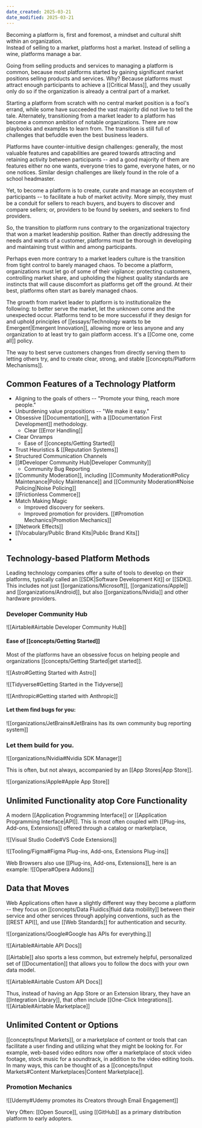 ```yaml
---
date_created: 2025-03-21
date_modified: 2025-03-21
---
```


Becoming a platform is, first and foremost, a mindset and cultural shift within an organization.  
Instead of selling to a market, platforms host a market. Instead of selling a wine, platforms manage a bar.  

Going from selling products and services to managing a platform is common, because most platforms started by gaining significant market positions selling products and services. Why?  Because platforms must attract enough participants to achieve a [[Critical Mass]], and they usually only do so if the organization is already a central part of a market. 

Starting a platform from scratch with no central market position is a fool's errand, while some have succeeded the vast majority did not live to tell the tale. Alternately, transitioning from a market leader to a platform has become a common ambition of notable organizations. There are now playbooks and examples to learn from. The transition is still full of challenges that befuddle even the best business leaders.

Platforms have counter-intuitive design challenges: generally, the most valuable features and capabilities are geared towards attracting and retaining activity between participants -- and a good majority of them are features either no one wants, everyone tries to game, everyone hates, or no one notices. Similar design challenges are likely found in the role of a school headmaster. 

Yet, to become a platform is to create, curate and manage an ecosystem of participants -- to facilitate a hub of market activity. More simply, they must be a conduit for sellers to reach buyers, and buyers to discover and compare sellers; or, providers to be found by seekers, and seekers to find providers. 

So, the transition to platform runs contrary to the organizational trajectory that won a market leadership position.  Rather than directly addressing the needs and wants of a customer, platforms must be thorough in developing and maintaining trust within and among participants.  

Perhaps even more contrary to a market leaders culture is the transition from tight control to barely managed chaos. To become a platform, organizations must let go of some of their vigilance: protecting customers, controlling market share, and upholding the highest quality standards are instincts that will cause discomfort as platforms get off the ground. At their best, platforms often start as barely managed chaos. 

The growth from market leader to platform is to institutionalize the following: to better serve the market, let the unknown come and the unexpected occur. Platforms tend to be more successful if they design for and uphold principles of [[essays/Technology wants to be Emergent|Emergent Innovation]], allowing more or less anyone and any organization to at least try to gain platform access.  It's a [[Come one, come all]] policy.  

The way to best serve customers changes from directly serving them to letting others try, and to create clear, strong, and stable [[concepts/Platform Mechanisms]].

## Common Features of a Technology Platform 

- Aligning to the goals of others -- "Promote your thing, reach more people."
- Unburdening value propositions -- "We make it easy."
- Obsessive [[Documentation]], with a [[Documentation First Development]] methodology. 
	- Clear [[Error Handling]]
- Clear Onramps
	- Ease of [[concepts/Getting Started]]
- Trust Heuristics & [[Reputation Systems]]
- Structured Communication Channels
- [[#Developer Community Hub|Developer Community]]
	- Community Bug Reporting
- [[Community Moderation]], including [[Community Moderation#Policy Maintenance|Policy Maintenance]] and  [[Community Moderation#Noise Policing|Noise Policing]]
- [[Frictionless Commerce]]
- Match Making Magic
	- Improved discovery for seekers.  
	- Improved promotion for providers.  [[#Promotion Mechanics|Promotion Mechanics]]
- [[Network Effects]]
- [[Vocabulary/Public Brand Kits|Public Brand Kits]]
- 


## Technology-based Platform Methods
Leading technology companies offer a suite of tools to develop on their platforms, typically called an [[SDK|Software Development Kit]] or [[SDK]]. This includes not just [[organizations/Microsoft]], [[organizations/Apple]] and [[organizations/Android]], but also [[organizations/Nvidia]] and other hardware providers.  

### Developer Community Hub
![[Airtable#Airtable Developer Community Hub]]

#### Ease of [[concepts/Getting Started]]
Most of the platforms have an obsessive focus on helping people and organizations [[concepts/Getting Started|get started]].

![[Astro#Getting Started with Astro]]

![[Tidyverse#Getting Started in the Tidyverse]]

![[Anthropic#Getting started with Anthropic]]

#### Let them find bugs for you:

![[organizations/JetBrains#JetBrains has its own community bug reporting system]]

### Let them build for you.

![[organizations/Nvidia#Nvidia SDK Manager]]

This is often, but not always, accompanied by an [[App Stores|App Store]]. 

![[organizations/Apple#Apple App Store]]


## Unlimited Functionality atop Core Functionality

A modern [[Application Programming Interface]] or [[Application Programming Interface|API]].  This is most often coupled with [[Plug-ins,  Add-ons,  Extensions]] offered through a catalog or marketplace, 

![[Visual Studio Code#VS Code Extensions]]

![[Tooling/Figma#Figma Plug-ins, Add-ons, Extensions Plug-ins]]


Web Browsers also use [[Plug-ins,  Add-ons,  Extensions]], here is an example:
![[Opera#Opera Addons]]
## Data that Moves

Web Applications often have a slightly different way they become a platform -- they focus on [[concepts/Data Fluidics|fluid data mobility]] between their service and other services through applying conventions, such as the [[REST API]], and use [[Web Standards]] for authentication and security. 

![[organizations/Google#Google has APIs for everything.]]

![[Airtable#Airtable API Docs]]

[[Airtable]] also sports a less common, but extremely helpful, personalized set of [[Documentation]] that allows you to follow the docs with your own data model.  

![[Airtable#Airtable Custom API Docs]]

Thus, instead of having an App Store or an Extension library, they have an [[Integration Library]], that often include [[One-Click Integrations]].  
![[Airtable#Airtable Marketplace]]

## Unlimited Content or Options

[[concepts/Input Markets]], or a marketplace of content or tools that can facilitate a user finding and utilizing what they might be looking for.  For example, web-based video editors now offer a marketplace of stock video footage, stock music for a soundtrack, in addition to the video editing tools.  In many ways, this can be thought of as a [[concepts/Input Markets#Content Marketplaces|Content Marketplace]]. 


### Promotion Mechanics

![[Udemy#Udemy promotes its Creators through Email Engagement]]




Very Often:
[[Open Source]], using [[GitHub]] as a primary distribution platform to early adopters.






